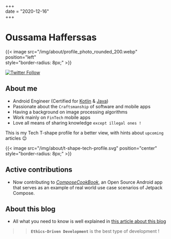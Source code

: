 +++  
date = "2020-12-16"  
+++

# Oussama Hafferssas

{{< image src="/img/about/profile_photo_rounded_200.webp"
position="left"  
style="border-radius: 8px;" >}}

[![Twitter Follow](https://img.shields.io/twitter/follow/OussamaHaff?label=%40OussamaHaff&logoColor=black&style=social)](https://twitter.com/OussamaHaff)

## About me

- Android Engineer (Certified for
  [Kotlin](https://www.credential.net/d889722c-1b2a-45cf-87b7-03361799973f)
  &
  [Java](https://www.credential.net/28ce7f3c-6252-4fc9-b1eb-16bc80ce38f9))
- Passionate about the `Craftsmanship` of software and mobile apps 
- Having a background on image processing algorithms
- Work mainly on `FinTech` mobile apps
- Love all means of sharing knowledge `except illegal ones !`

This is my Tech T-shape profile for a better view, with hints about
`upcoming` articles 😉

{{< image src="/img/about/t-shape-tech-profile.svg" position="center"
style="border-radius: 8px;" >}}

## Active contributions
- Now contributing to
[*ComposeCookBook*](https://github.com/Gurupreet/ComposeCookBook), an
Open Source Android app that serves as an example of real world use case
scenarios of Jetpack Compose.

## About this blog
- All what you need to know is well explained in [this article
  about this blog](https://oussamahaff.dev/posts/00_the_blog_s_readme/)


> >**`Ethics-Driven Development`** is the best type of development !

